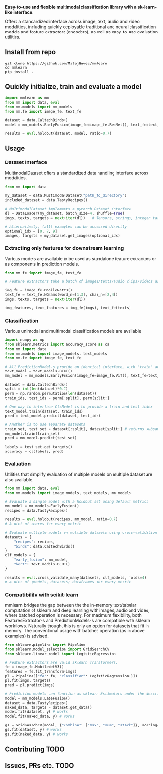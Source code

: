 **Easy-to-use and flexible multimodal classification library with a sk-learn-like interface.**

Offers a standardized interface across image, text, audio and video modalities, including quickly deployable traditional and neural classification models and feature extractors (encoders), as well as easy-to-use evaluation utilities.

## Install from repo
```
git clone https://github.com/MatejBevec/mmlearn
cd mmlearn
pip install .
```

## Quickly initialize, train and evaluate a model

```python
import mmlearn as mm
from mm import data, eval
from mm.models import mm_models
from mm.fe import image_fe, text_fe

dataset = data.CaltechBirds()
model = mm_models.EarlyFusion(image_fe=image_fe.ResNet(), text_fe=text_fe.SentenceBERT(), clf="svm")

results = eval.holdout(dataset, model, ratio=0.7)
```

## Usage

### Dataset interface

MultimodalDataset offers a standardized data handling interface across modalities.

```python
from mm import data

my_dataset = data.MultimodalDataset("path_to_directory")
included_dataset = data.TastyRecipes()

# MultimodalDataset implements a pytorch Dataset interface
dl = DataLoader(my_dataset, batch_size=4, shuffle=True)
imgs, texts, targets = next(iter(dl))   # Tensors, strings, integer target classes

# Alternatively, (all) examples can be accessed directly
optional_idx = [0, 7, 9]
images, targets = my_dataset.get_images(optional_idx)
```

### Extracting only features for downstream learning
Various models are available to be used as standalone feature extractors or as components in prediction models.

```python
from mm.fe import image_fe, text_fe

# Feature extractors take a batch of images/texts/audio clips/videos as input and produce a (batch_size, dim) embeddings

img_fe = image_fe.MobileNetV3()
text_fe = text_fe.NGrams(word_n=[1,3], char_n=[2,4])
imgs, texts, targets = next(iter(dl)) 

img_features, text_features = img_fe(imgs), text_fe(texts)
```

### Classification
Various unimodal and multimodal classification models are available

```python
import numpy as np
from sklearn.metrics import accuracy_score as ca
from mm import data
from mm.models import image_models, text_models
from mm.fe import image_fe, text_fe

# All PredictionModel-s provide an identical interface, with "train" and "predict" methods
text_model = text_models.BERT()
mm_model = mm_models.EarlyFusion(image_fe=image_fe.ViT(), text_fe=text_fe.TextCLIP(), clf="lr_best")

dataset = data.CaltechBirds()
split = int(len(dataset)*0.7)
perm = np.random.permutation(len(dataset))
train_ids, test_ids = perm[:split], perm[split:]

# One way to interface ClsModel is to provide a train and test index
text_model.train(dataset, train_ids)
pred = text_model.predict(dataset, test_ids)

# Another is to use separate datasets
train_set, test_set = dataset[:split], dataset[split:] # returns subsampled copies of dataset
mm_model.train(train_set)
pred = mm_model.predict(test_set)

labels = test_set.get_targets()
accuracy = ca(labels, pred)
```

### Evaluation
Utilities that simplify evaluation of multiple models on multiple dataset are also available.

```python
from mm import data, eval
from mm.models import image_models, text_models, mm_models

# Evaluate a single model with a holdout set using default metrics
mm_model = mm_models.EarlyFusion()
recipes = data.TastyRecipes()

results = eval.holdout(recipes, mm_model, ratio=0.7)
# A dict of scores for every metric

# Evaluate multiple models on multiple datasets using cross-validation
datasets = {
    "recipes": recipes,
    "birds": data.CaltechBirds()
}
clf_models = {
    "early_fusion": mm_model,
    "bert": text_models.BERT()
}

results = eval.cross_validate_many(datasets, clf_models, folds=4)
# A dict of (models, datasets) dataframes for every metric

```

### Compatibility with scikit-learn
mmlearn bridges the gap between the the in-memory text/tabular computation of sklearn and deep learning with images, audio and video, where batched operation is necessary.
For maximum flexibility, both FeaturesExtractor-s and PredictionModels-s are compatible with sklearn workflows. Naturally though, this is only an option for datasets that fit in memory.
The conventional usage with batches operation (as in above examples) is advised.


```python
from sklearn.pipeline import Pipeline
from sklearn.model_selection import GridSearchCV
from sklearn.linear_model import LogisticRegression

# Feature extractors are valid sklearn Transformers.
fe = image_fe.MobileNetV3()
features = fe.fit_transform(imgs)
pl = Pipeline(["fe": fe, "classifier": LogisticRegression()])
pl.fit(imgs, targets)
pred = pl.predict(imgs)

# Prediction models can function as sklearn Estimators under the described constraints
model = mm_models.LateFusion()
dataset = data.TastyRecipes()
naked_data, targets = dataset.get_data()
model.fit(dataset, y) # works
model.fit(naked_data, y) # works

gs = GridSearchCV(model, {"combine": ["max", "sum", "stack"]}, scoring="f1")
gs.fit(dataset, y) # works
gs.fit(naked_data, y) # works

```


## Contributing TODO

## Issues, PRs etc. TODO
